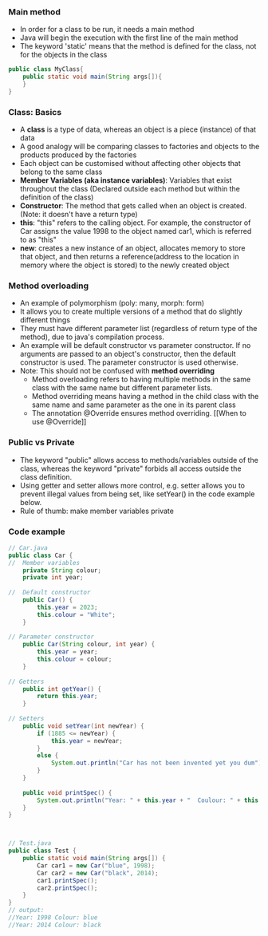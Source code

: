 ### Main method
* In order for a class to be run, it needs a main method
* Java will begin the execution with the first line of the main method
* The keyword 'static' means that the method is defined for the class, not for the objects in the class
```java
public class MyClass{
	public static void main(String args[]){
	}
}
```

### Class: Basics
* A **class** is a type of data, whereas an object is a piece (instance) of that data
* A good analogy will be comparing classes to factories and objects to the products produced by the factories
* Each object can be customised without affecting other objects that belong to the same class
* **Member Variables (aka instance variables)**: Variables that exist throughout the class (Declared outside each method but within the definition of the class)
* **Constructor**:  The method that gets called when an object is created. (Note: it doesn't have a return type)
* **this**: "this" refers to the calling object. For example, the constructor of Car assigns the value 1998 to the object named car1, which is referred to as "this"
* **new**: creates a new instance of an object, allocates memory to store that object, and then returns a reference(address to the location in memory where the object is stored) to the newly created object

### Method overloading
* An example of polymorphism (poly: many, morph: form)
* It allows you to create multiple versions of a method that do slightly different things
* They must have different parameter list (regardless of return type of the method), due to java's compilation process.
* An example will be default constructor vs parameter constructor. If no arguments are passed to an object's constructor, then the default constructor is used. The parameter constructor is used otherwise.
* Note: This should not be confused with **method overriding**
	* Method overloading refers to having multiple methods in the same class with the same name but different parameter lists.
	* Method overriding means having a method in the child class with the same name and same parameter as the one in its parent class
	* The annotation @Override ensures method overriding. [[When to use @Override]]

### Public vs Private
 * The keyword "public" allows access to methods/variables outside of the class, whereas the keyword "private" forbids all access outside the class definition.
 * Using getter and setter allows more control, e.g. setter allows you to prevent illegal values from being set, like setYear() in the code example below.
 * Rule of thumb: make member variables private
 
### Code example
```java
// Car.java
public class Car {
// 	Member variables
	private String colour;
	private int year;
	
//	Default constructor
	public Car() {
		this.year = 2023;
		this.colour = "White";
	}
	
// Parameter constructor
	public Car(String colour, int year) {
		this.year = year;
		this.colour = colour;
	}
	
// Getters
	public int getYear() {
		return this.year;
	}
	
// Setters 
	public void setYear(int newYear) {
		if (1885 <= newYear) {
			this.year = newYear;
		}
		else {
			System.out.println("Car has not been invented yet you dum");
		}
	}
	
	public void printSpec() {
		System.out.println("Year: " + this.year + "  Coulour: " + this.colour );
	}
}



// Test.java
public class Test {
	public static void main(String args[]) {
		Car car1 = new Car("blue", 1998);
		Car car2 = new Car("black", 2014);
		car1.printSpec();
		car2.printSpec();
	}
}
// output: 
//Year: 1998 Colour: blue
//Year: 2014 Colour: black
```